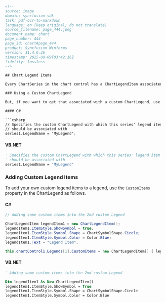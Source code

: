 ```html
<!-- 
source: image
domain: syncfusion-sdk
task: pdf-ocr-to-markdown
language: en (keep original; do not translate)
source_filename: page_444.jpeg
document_name: chart
page_number: 444
page_id: chart#page_444
product: Syncfusion Winforms
version: 11.4.0.26
timestamp: 2025-08-09T03:42:16Z
fidelity: lossless
-->

## Chart Legend Items

Every ChartSeries in the chart control has a ChartLegendItem associated with it. This legend item gets automatically added to the default ChartLegend.

### Using a Custom ChartLegend

But, if you want to get that associated with a custom ChartLegend, use the LegendName to specify that chart legend as follows:

#### C#

```csharp
// Specifies the custom ChartLegend with which this series' legend item
// should be associated with
series1.LegendName = "MyLegend";
```

#### VB.NET

```vb
' Specifies the custom ChartLegend with which this series' legend item
' should be associated with
series1.LegendName = "MyLegend"
```

### Adding Custom Legend Items

To add your own custom legend items to a legend, use the `CustomItems` property in the ChartLegend as follows.

#### C#

```csharp
// Adding some custom items into the 2nd custom Legend

ChartLegendItem legendItem1 = new ChartLegendItem();
legendItem1.ItemStyle.ShowSymbol = true;
legendItem1.ItemStyle.Symbol.Shape = ChartSymbolShape.Circle;
legendItem1.ItemStyle.Symbol.Color = Color.Blue;
legendItem1.Text = "Legend Item";

this.chartControl1.Legends[1].CustomItems = new ChartLegendItem[] { legendItem1 };
```

#### VB.NET

```vb
' Adding some custom items into the 2nd custom Legend

Dim legendItem1 As New ChartLegendItem()
legendItem1.ItemStyle.ShowSymbol = True
legendItem1.ItemStyle.Symbol.Shape = ChartSymbolShape.Circle
legendItem1.ItemStyle.Symbol.Color = Color.Blue
```

#### <!-- tags: [chart, legend, legenditem, chartseries, customlegend, legendname, customitems, syncfusion winforms] keywords: [chart, legend, legenditem, chartseries, customlegend, legendname, customitems] -->
```